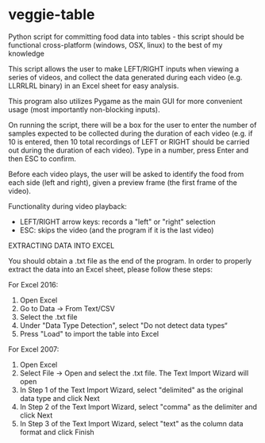 # veggie-table
Python script for committing food data into tables - this script should be functional cross-platform (windows, OSX, linux) to the best of my knowledge

This script allows the user to make LEFT/RIGHT inputs when viewing a series of videos, and collect the data generated during each video (e.g. LLRRLRL binary) in an Excel sheet for easy analysis.

This program also utilizes Pygame as the main GUI for more convenient usage (most importantly non-blocking inputs).

On running the script, there will be a box for the user to enter the number of samples expected to be collected during the duration of each video (e.g. if 10 is entered, then 10 total recordings of LEFT or RIGHT should be carried out during the duration of each video). Type in a number, press Enter and then ESC to confirm.

Before each video plays, the user will be asked to identify the food from each side (left and right), given a preview frame (the first frame of the video).

Functionality during video playback:
  - LEFT/RIGHT arrow keys: records a "left" or "right" selection
  - ESC: skips the video (and the program if it is the last video)
  

EXTRACTING DATA INTO EXCEL

You should obtain a .txt file as the end of the program. In order to properly extract the data into an Excel sheet, please follow these steps:

For Excel 2016:
1) Open Excel
2) Go to Data -> From Text/CSV
3) Select the .txt file
4) Under "Data Type Detection", select "Do not detect data types“
5) Press "Load" to import the table into Excel

For Excel 2007:
1) Open Excel
2) Select File -> Open and select the .txt file. The Text Import Wizard will open
3) In Step 1 of the Text Import Wizard, select "delimited" as the original data type and click Next
4) In Step 2 of the Text Import Wizard, select "comma" as the delimiter and click Next
5) In Step 3 of the Text Import Wizard, select "text" as the column data format and click Finish

